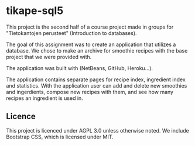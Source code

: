 # tikape-sql5

This project is the second half of a course project made in groups for "Tietokantojen perusteet" (Introduction to databases).

The goal of this assignment was to create an application that utilizes a database. We chose to make an archive for smoothie recipes with the base project that we were provided with.

The application was built with (NetBeans, GitHub, Heroku...).

The application contains separate pages for recipe index, ingredient index and statistics. With the application user can add and delete new smoothies and ingerdients, compose new recipes with them, and see how many recipes an ingredient is used in.

## Licence

This project is licenced under AGPL 3.0 unless otherwise noted. We include Bootstrap CSS, which is licensed under MIT.
